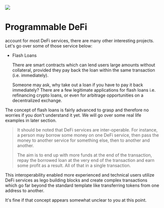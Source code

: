 ![](https://raw.githubusercontent.com/horizontalsystems/blockchain-crypto-guides/master/defi/images/defi4-Main-l.png)

# Programmable DeFi

account for most DeFi services, there are many other interesting projects. Let's go over some of those service below:

- Flash Loans
    
    There are smart contracts which can lend users large amounts without collateral, provided they pay back the loan within the same transaction (i.e. immediately). 
        
    Someone may ask, why take out a loan if you have to pay it back immediately? There are a few legitimate applications for flash loans i.e. refinancing crypto loans, or even for arbitrage opportunities on a decentralized exchange.
        
The concept of flash loans is fairly advanced to grasp and therefore no worries if you don't understand it yet. We will go over some real life examples in later section.
    
> It should be noted that DeFi services are inter-operable. For instance, a person may borrow some money on one DeFi service, then pass the money to another service for something else, then to another and another. 
>
> The aim is to end up with more funds at the end of the transaction, repay the borrowed loan at the very end of the transaction and earn some profit as a result. All of that in a single transaction.

This interoperability enabled more experienced and technical users utilize DeFi services as lego building blocks and create complex transactions which go far beyond the standard template like transferring tokens from one address to another. 

It's fine if that concept appears somewhat unclear to you at this point.
